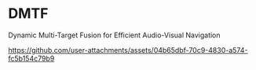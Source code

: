 # DMTF
Dynamic Multi-Target Fusion for Efficient Audio-Visual Navigation


https://github.com/user-attachments/assets/04b65dbf-70c9-4830-a574-fc5b154c79b9

